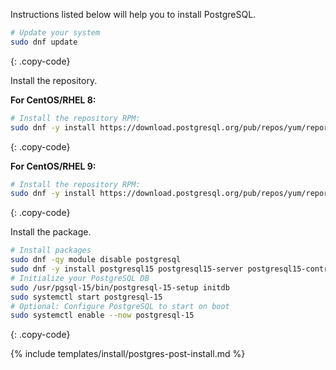 Instructions listed below will help you to install PostgreSQL.

```bash
# Update your system
sudo dnf update
```
{: .copy-code}

Install the repository.

**For CentOS/RHEL 8:**

```bash
# Install the repository RPM:
sudo dnf -y install https://download.postgresql.org/pub/repos/yum/reporpms/EL-8-x86_64/pgdg-redhat-repo-latest.noarch.rpm
```
{: .copy-code}

**For CentOS/RHEL 9:**

```bash
# Install the repository RPM:
sudo dnf -y install https://download.postgresql.org/pub/repos/yum/reporpms/EL-9-x86_64/pgdg-redhat-repo-latest.noarch.rpm
```
{: .copy-code}

Install the package.

```bash
# Install packages
sudo dnf -qy module disable postgresql
sudo dnf -y install postgresql15 postgresql15-server postgresql15-contrib
# Initialize your PostgreSQL DB
sudo /usr/pgsql-15/bin/postgresql-15-setup initdb
sudo systemctl start postgresql-15
# Optional: Configure PostgreSQL to start on boot
sudo systemctl enable --now postgresql-15
```
{: .copy-code}

{% include templates/install/postgres-post-install.md %}
